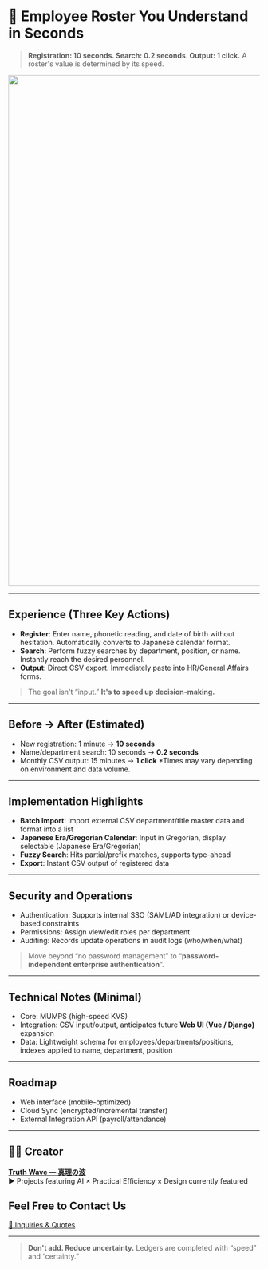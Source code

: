 # 🤖 Employee Roster You Understand in Seconds

> **Registration: 10 seconds. Search: 0.2 seconds. Output: 1 click.**
> A roster's value is determined by its speed.

<p align="center">
<img width="1536" height="1024" alt="秒でわかる社員台帳" src="https://github.com/user-attachments/assets/3e9b837c-9ea5-4244-bc1b-588fa00a0809" />

</p>

---

## Experience (Three Key Actions)

- **Register**: Enter name, phonetic reading, and date of birth without hesitation. Automatically converts to Japanese calendar format.
- **Search**: Perform fuzzy searches by department, position, or name. Instantly reach the desired personnel.
- **Output**: Direct CSV export. Immediately paste into HR/General Affairs forms.
> The goal isn't “input.” **It's to speed up decision-making.**

---

## Before → After (Estimated)

- New registration: 1 minute → **10 seconds**
- Name/department search: 10 seconds → **0.2 seconds**
- Monthly CSV output: 15 minutes → **1 click**
*Times may vary depending on environment and data volume.

---

## Implementation Highlights

- **Batch Import**: Import external CSV department/title master data and format into a list
- **Japanese Era/Gregorian Calendar**: Input in Gregorian, display selectable (Japanese Era/Gregorian)
- **Fuzzy Search**: Hits partial/prefix matches, supports type-ahead
- **Export**: Instant CSV output of registered data

---

## Security and Operations

- Authentication: Supports internal SSO (SAML/AD integration) or device-based constraints
- Permissions: Assign view/edit roles per department
- Auditing: Records update operations in audit logs (who/when/what)
> Move beyond “no password management” to “**password-independent enterprise authentication**”.

---

## Technical Notes (Minimal)

- Core: MUMPS (high-speed KVS)
- Integration: CSV input/output, anticipates future **Web UI (Vue / Django)** expansion
- Data: Lightweight schema for employees/departments/positions, indexes applied to name, department, position

---

## Roadmap

- Web interface (mobile-optimized)
- Cloud Sync (encrypted/incremental transfer)
- External Integration API (payroll/attendance)

---

## 🧑‍💻 Creator

**[Truth Wave ― 真理の波](https://github.com/truthwave)**  
▶ Projects featuring AI × Practical Efficiency × Design currently featured

## Feel Free to Contact Us
[📩 Inquiries & Quotes](mailto:realmadrid71214591@gmail.com)

---

> **Don't add. Reduce uncertainty.**
> Ledgers are completed with “speed” and “certainty.”
